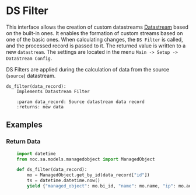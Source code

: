 # DS Filter

This interface allows the creation of custom datastreams [Datastream](../datastream-api-reference/index.md) based on the built-in ones. It enables the formation of custom streams based on one of the basic ones. When calculating changes, the `DS Filter` is called, and the processed record is passed to it. The returned value is written to a new `datastream`. The settings are located in the menu `Main -> Setup -> DataStream Config`.

DS Filters are applied during the calculation of data from the source (`source`) datastream.

    ds_filter(data_record):
        Implements Datastream Filter
    
        :param data_record: Source datastream data record
        :returns: new data

## Examples

### Return Data

```python
    import datetime
    from noc.sa.models.managedobject import ManagedObject

    def ds_filter(data_record):
        mo = ManagedObject.get_by_id(data_record["id"])
        ts = datetime.datetime.now()
        yield {"managed_object": mo.bi_id, "name": mo.name, "ip": mo.address, "ts": ts.strftime("%Y-%m-%d %H:%M:%S")}

```